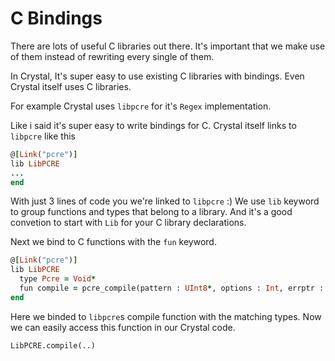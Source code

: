 C Bindings
==========

There are lots of useful C libraries out there. It's important that we make use of
them instead of rewriting every single of them.

In Crystal, It's super easy to use existing C libraries with bindings. Even Crystal itself
uses C libraries.

For example Crystal uses `libpcre` for it's `Regex` implementation.

Like i said it's super easy to write bindings for C. Crystal itself links to `libpcre` like this

```ruby
@[Link("pcre")]
lib LibPCRE
...
end
```

With just 3 lines of code you we're linked to `libpcre` :) We use `lib` keyword to group functions and types
that belong to a library. And it's a good convetion to start with `Lib` for your C library declarations.

Next we bind to C functions with the `fun` keyword.

```ruby
@[Link("pcre")]
lib LibPCRE
  type Pcre = Void*
  fun compile = pcre_compile(pattern : UInt8*, options : Int, errptr : UInt8**, erroffset : Int*, tableptr : Void*) : Pcre
end
```

Here we binded to `libpcre`s compile function with the matching types. Now we can easily access this function in our Crystal code.

```crystal
LibPCRE.compile(..)
```
